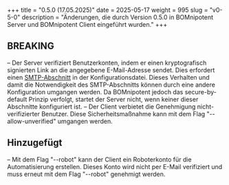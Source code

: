 +++
title = "0.5.0 (17.05.2025)"
date = 2025-05-17
weight = 995
slug = "v0-5-0"
description = "Änderungen, die durch Version 0.5.0 in BOMnipotent Server und BOMnipotent Client eingeführt wurden."
+++

## BREAKING
– Der Server verifiziert Benutzerkonten, indem er einen kryptografisch signierten Link an die angegebene E-Mail-Adresse sendet. Dies erfordert einen [SMTP-Abschnitt](/de/server/configuration/required/smtp/) in der Konfigurationsdatei. Dieses Verhalten und damit die Notwendigkeit des SMTP-Abschnitts können durch eine andere Konfiguration umgangen werden. Da BOMnipotent jedoch das secure-by-default Prinzip verfolgt, startet der Server nicht, wenn keiner dieser Abschnitte konfiguriert ist.
– Der Client verbietet die Genehmigung nicht-verifizierter Benutzer. Diese Sicherheitsmaßnahme kann mit dem Flag "--allow-unverified" umgangen werden.

## Hinzugefügt
– Mit dem Flag "--robot" kann der Client ein Roboterkonto für die Automatisierung erstellen. Dieses Konto wird nicht per E-Mail verifiziert und muss erneut mit dem Flag "--robot" genehmigt werden.
